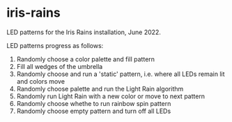 # iris-rains

LED patterns for the Iris Rains installation, June 2022.

LED patterns progress as follows:
1. Randomly choose a color palette and fill pattern
2. Fill all wedges of the umbrella
3. Randomly choose and run a 'static' pattern, i.e. where all LEDs remain lit and colors move
4. Randomly choose palette and run the Light Rain algorithm
5. Randomly run Light Rain with a new color or move to next pattern
6. Randomly choose whethe to run rainbow spin pattern
7. Randomly choose empty pattern and turn off all LEDs
